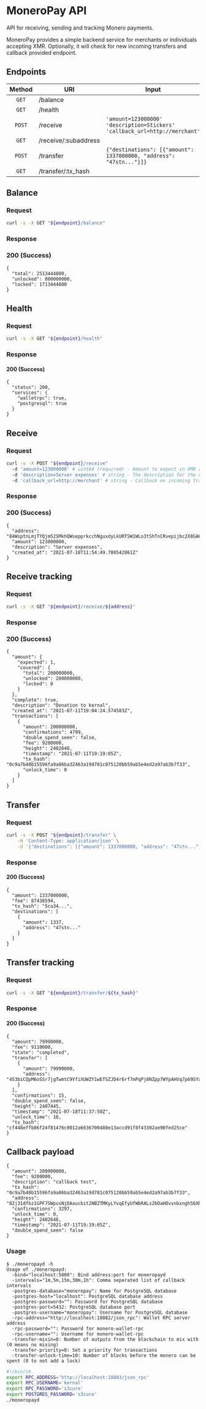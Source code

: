 # MoneroPay API
API for receiving, sending and tracking Monero payments.

MoneroPay provides a simple backend service for merchants or individuals accepting XMR.
Optionally, it will check for new incoming transfers and callback provided endpoint.

## Endpoints
| Method | URI                  | Input                                                                      |
| :----: | -------------------- | -------------------------------------------------------------------------- |
| `GET`  | /balance             |                                                                            |
| `GET`  | /health              |                                                                            |
| `POST` | /receive             | `'amount=123000000' 'description=Stickers' 'callback_url=http://merchant'` |
| `GET`  | /receive/:subaddress |                                                                            |
| `POST` | /transfer            | `{"destinations": [{"amount": 1337000000, "address": "47stn..."}]}`        |
| `GET`  | /transfer/:tx_hash   |                                                                            |

## Balance
### Request
```sh
curl -s -X GET "${endpoint}/balance"
```
### Response
### 200 (Success)
```jsonc
{
  "total": 2513444800,
  "unlocked": 800000000,
  "locked": 1713444800
}
```

## Health
### Request
```sh
curl -s -X GET "${endpoint}/health"
```
### Response
#### 200 (Success)
```jsonc
{
  "status": 200,
  "services": {
    "walletrpc": true,
    "postgresql": true
  }
}
```

## Receive
### Request
```sh
curl -s -X POST "${endpoint}/receive"
  -d 'amount=123000000' # uint64 (required) - Amount to expect in XMR atomic units.
  -d 'description=Server expenses' # string - The description for the order.
  -d 'callback_url=http://merchant' # string - Callback on incoming transfers.
```
### Response
### 200 (Success)
```jsonc
{
  "address": "84WsptnLmjTYQjm52SMkhQWsepprkcchNguxdyLkURTSW1WLo3tShTnCRvepijbc2X8GAKPGxJK9hfQhLHzoKSxh7y8Yqrg",
  "amount": 123000000,
  "description": "Server expenses",
  "created_at": "2021-07-18T11:54:49.780542861Z"
}
```

## Receive tracking
### Request
```sh
curl -s -X GET "${endpoint}/receive/${address}"
```
### Response
### 200 (Success)
```jsonc
{
  "amount": {
    "expected": 1,
    "covered": {
      "total": 200000000,
      "unlocked": 200000000,
      "locked": 0
    }
  },
  "complete": true,
  "description": "Donation to kernal",
  "created_at": "2021-07-11T19:04:24.574583Z",
  "transactions": [
    {
      "amount": 200000000,
      "confirmations": 4799,
      "double_spend_seen": false,
      "fee": 9200000,
      "height": 2402648,
      "timestamp": "2021-07-11T19:19:05Z",
      "tx_hash": "0c9a7b40b15596fa9a06ba32463a19d781c075120bb59ab5e4ed2a97ab3b7f33",
      "unlock_time": 0
    }
  ]
}
```

## Transfer
### Request
```sh
curl -s -X POST "${endpoint}/transfer" \
	-H 'Content-Type: application/json' \
	-d '{"destinations": [{"amount": 1337000000, "address": "47stn..."}]}'
```
### Response
#### 200 (Success)
```jsonc
{
  "amount": 1337000000,
  "fee": 87438594,
  "tx_hash": "5ca34...",
  "destinations": [
    {
      "amount": 1337,
      "address": "47stn..."
    }
  ]
}
```

## Transfer tracking
### Request
```sh
curl -s -X GET "${endpoint}/transfer/${tx_hash}"
```
### Response
#### 200 (Success)
```jsonc
{
  "amount": 79990000,
  "fee": 9110000,
  "state": "completed",
  "transfer": [
    {
      "amount": 79990000,
      "address": "453biCQpM6oSSr7jgTwmtC9YfiXUWZY1wEfSZJD4r6rf7mPqPj8NZpp7WYpAHVq7p69SYa1B1zMN6SeRc8exYi1WEenqu2c"
    }
  ],
  "confirmations": 15,
  "double_spend_seen": false,
  "height": 2407445,
  "timestamp": "2021-07-18T11:37:50Z",
  "unlock_time": 10,
  "tx_hash": "cf448effb86f24f81476c0012a6636700488e13accd91f8f43302ae90fed25ce"
}
```

## Callback payload
```jsonc
{
  "amount": 200000000,
  "fee": 9200000,
  "description": "callback test",
  "tx_hash": "0c9a7b40b15596fa9a06ba32463a19d781c075120bb59ab5e4ed2a97ab3b7f33",
  "address": "82j31dfbz1GPF7SWpusNjDAaucbit2NBZTMKyLYvqEfyUfWbRALx2bDaHDvvnbxngh56XRvqCYazsQ5xfGSAGWnYMciZVbe",
  "confirmations": 3297,
  "unlock_time": 0,
  "height": 2402648,
  "timestamp": "2021-07-11T19:19:05Z",
  "double_spend_seen": false
}
```

### Usage
```
$ ./moneropayd -h
Usage of ./moneropayd:
  -bind="localhost:5000": Bind address:port for moneropayd
  -intervals="1m,5m,15m,30m,1h": Comma seperated list of callback intervals
  -postgres-database="moneropay": Name for PostgreSQL database
  -postgres-host="localhost": PostgreSQL database address
  -postgres-password="": Password for PostgreSQL database
  -postgres-port=5432: PostgreSQL database port
  -postgres-username="moneropay": Username for PostgreSQL database
  -rpc-address="http://localhost:18082/json_rpc": Wallet RPC server address
  -rpc-password="": Password for monero-wallet-rpc
  -rpc-username="": Username for monero-wallet-rpc
  -transfer-mixin=8: Number of outputs from the blockchain to mix with (0 means no mixing)
  -transfer-priority=0: Set a priority for transactions
  -transfer-unlock-time=10: Number of blocks before the monero can be spent (0 to not add a lock)
```
```sh
#!/bin/sh
export RPC_ADDRESS='http://localhost:18083/json_rpc'
export RPC_USERNAME='kernal'
export RPC_PASSWORD='s3cure'
export POSTGRES_PASSWORD='s3cure'
./moneropayd
```
